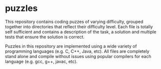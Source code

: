 # puzzles
This repository contains coding puzzes of varying difficulty, grouped together
into directories that reflect their difficulty level. Each file is totally self
sufficient and contains a description of the task, a solution and multiple
tests that ensure the solution is correct.

Puzzles in this repository are implemented using a wide variety of programming
languages (e.g. C, C++, Java, etc). All files are completely stand alone and
compile without issues using popular compilers for each language (e.g. gcc,
g++, javac, etc).

